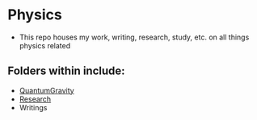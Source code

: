 # Physics
- This repo houses my work, writing, research, study, etc. on all things physics related


## Folders within include:

- [QuantumGravity](https://github.com/johngrahamreynolds/Physics/tree/main/QuantumGravity)
- [Research](https://github.com/johngrahamreynolds/Physics/tree/main/Research)
- Writings
